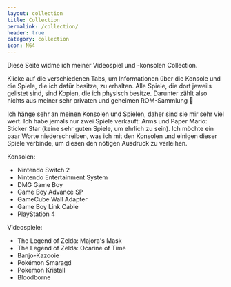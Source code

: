 ```yaml
---
layout: collection
title: Collection
permalink: /collection/
header: true
category: collection
icon: N64
---
```


Diese Seite widme ich meiner Videospiel und -konsolen Collection.

Klicke auf die verschiedenen Tabs, um Informationen über die Konsole und die Spiele, die ich dafür besitze, zu erhalten.
Alle Spiele, die dort jeweils gelistet sind, sind Kopien, die ich physisch besitze. Darunter zählt also
nichts aus meiner sehr privaten und geheimen ROM-Sammlung :eyes:

Ich hänge sehr an meinen Konsolen und Spielen, daher sind sie mir sehr viel wert. Ich habe jemals nur zwei Spiele
verkauft: Arms und Paper Mario: Sticker Star (keine sehr guten Spiele, um ehrlich zu sein). Ich möchte ein paar Worte
niederschreiben, was ich mit den Konsolen und einigen dieser Spiele verbinde, um diesen den nötigen Ausdruck zu
verleihen.
<!--more-->
Konsolen:

* Nintendo Switch 2
* Nintendo Entertainment System
* DMG Game Boy
* Game Boy Advance SP
* GameCube Wall Adapter
* Game Boy Link Cable
* PlayStation 4

Videospiele:

* The Legend of Zelda: Majora's Mask
* The Legend of Zelda: Ocarine of Time
* Banjo-Kazooie
* Pokémon Smaragd
* Pokémon Kristall
* Bloodborne